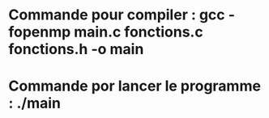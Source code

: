 # Commande pour compiler : gcc -fopenmp main.c fonctions.c fonctions.h -o main
# Commande por lancer le programme : ./main

